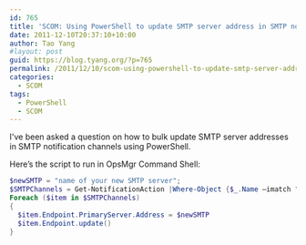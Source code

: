 ```yaml
---
id: 765
title: 'SCOM: Using PowerShell to update SMTP server address in SMTP notification Channels'
date: 2011-12-10T20:37:10+10:00
author: Tao Yang
#layout: post
guid: https://blog.tyang.org/?p=765
permalink: /2011/12/10/scom-using-powershell-to-update-smtp-server-address-in-smtp-notification-channels/
categories:
  - SCOM
tags:
  - PowerShell
  - SCOM
---
```

I've been asked a question on how to bulk update SMTP server addresses in SMTP notification channels using PowerShell.

Here’s the script to run in OpsMgr Command Shell:

```powershell
$newSMTP = "name of your new SMTP server";
$SMTPChannels = Get-NotificationAction |Where-Object {$_.Name –imatch "smtp"}
Foreach ($item in $SMTPChannels)
{
  $item.Endpoint.PrimaryServer.Address = $newSMTP
  $item.Endpoint.update()
}
```